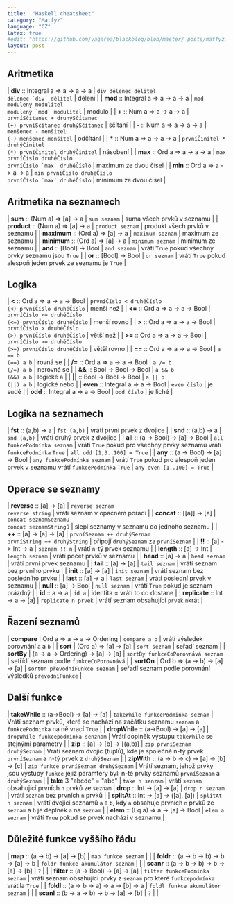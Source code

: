 ```yaml
---
title:  "Haskell cheatsheet"
category: "Matfyz"
language: "CZ"
latex: true
#edit: "https://github.com/yagarea/blackblog/blob/master/_posts/matfyz/2021-01-05-relace-a-usporadani.md?plain=1"
layout: post
---
```


<div markdown="1" class="code-no-err">

## Aritmetika

| **div** :: Integral a => a -> a -> a | `div dělenec dělitel`<br>``dělenec `div` dělitel``                    | dělení                |
| **mod** :: Integral a => a -> a -> a | `mod modulený modulitel`<br>``modulený `mod` modulitel``              | modulo                |
| **+** ::  Num a => a -> a -> a       | `prvníSčítanec + druhýSčítanec`<br>`(+) prvníSčítanec druhýSčítanec`  | sčítání               |
| **-** :: Num a => a -> a -> a        | `menšenec - menšitel`<br>`(-) menšenec menšitel`                      | odčítání              |
| __*__ :: Num a => a -> a -> a        | `prvníČinitel * druhýČinitel`<br>`(*) prvníČinitel druhýČinitel`      | násobení              |
| **max** :: Ord a => a -> a -> a      | `max prvníČíslo druhéČíslo`<br>``prvníČíslo `max` druhéČíslo``        | maximum ze dvou čísel |
| **min** :: Ord a => a -> a -> a      | `min prvníČíslo druhéČíslo`<br>``prvníČíslo `max` druhéČíslo``        | minimum ze dvou čísel |

## Aritmetika na seznamech

| **sum** :: (Num a) => [a] -> a        | `sum seznam`      | suma všech prvků v seznamu    |
| **product** :: (Num a) => [a] -> a    | `product seznam`  | produkt všech prvků v seznamu |
| **maximum** :: (Ord a) => [a] -> a    | `maximum seznam`  | maximum ze seznamu            |
| **minimum** :: (Ord a) => [a] -> a    | `minimum seznam`  | minimum ze seznamu            |
| **and** :: [Bool] -> Bool             | `and seznam`      | vrátí `True` pokud všechny prvky seznamu jsou `True` |
| **or** :: [Bool] -> Bool              | `or seznam`       | vrátí `True` pokud alespoň jeden prvek ze seznamu je `True` |

## Logika

| **<** :: Ord a => a -> a -> Bool      | `prvníČíslo < druhéČíslo`<br>`(<) prvníČíslo druhéČíslo`   | menší než     |
| **<=** :: Ord a => a -> a -> Bool     | `prvníČíslo <= druhéČíslo`<br>`(<=) prvníČíslo druhéČíslo` | menší rovno   |
| **>** :: Ord a => a -> a -> Bool      | `prvníČíslo > druhéČíslo`<br>`(>) prvníČíslo druhéČíslo`   | větší než     |
| **>=** :: Ord a => a -> a -> Bool     | `prvníČíslo >= druhéČíslo`<br>`(>=) prvníČíslo druhéČíslo` | větší rovno   |
| **==** :: Ord a => a -> a -> Bool     | `a == b`<br>`(==) a b`                                     | rovná se      |
| **/=** :: Ord a => a -> a -> Bool     | `a /= b`<br>`(/=) a b`                                     | nerovná se    |
| **&&** :: Bool -> Bool -> Bool        | `a && b`<br>`(&&) a b`                                     | logické a     |
| **\|\|** :: Bool -> Bool -> Bool      | `a || b`<br>`(||) a b`                                     | logické nebo  |
| **even** :: Integral a => a -> Bool   | `even číslo`                                               | je sudé       |
| **odd** :: Integral a => a -> Bool    | `odd číslo`                                                | je liché      |

## Logika na seznamech

| **fst** :: (a,b) -> a                    | `fst (a,b)`                 | vrátí první prvek z dvojice |
| **snd** :: (a,b) -> a                    | `snd (a,b)`                 | vrátí druhý prvek z dvojice |
| **all** :: (a -> Bool) -> [a] -> Bool    | `all funkcePodmínka seznam` | vrátí `True` pokud pro všechny prvky seznamu vrátí `funkcePodmínka` `True` | `all odd [1,3..100] = True` |
| **any** :: (a -> Bool) -> [a] -> Bool    | `any funkcePodmínka seznam` | vrátí `True` pokud pro alespoň jeden prvek v seznamu vrátí `funkcePodmínka` `True` | `any even [1..100] = True` |

## Operace se seznamy

| **reverse** :: [a] -> [a]         | `reverse seznam`<br>`reverse string`                         | vrátí seznam v opačném pořadí              |
| **concat**  :: [[a]] -> [a]       | `concat seznamSeznamu`<br>`concat seznamStringů`             | slepí seznamy v seznamu do jednoho seznamu |
| **++** :: [a] -> [a] -> [a]       | `prvníSeznam ++ druhýSeznam`<br>`prvníString ++ druhýString` | připojí `druhýSeznam` za `prvníSeznam`     |
| **!!** :: [a] -> Int -> a         | `seznam !! n`                                                | vrátí `n`-tý prvek seznamu                 |
| **length** :: [a] -> Int          | `length seznam`                                              | vrátí počet prvků v seznamu                |
| **head** :: [a] -> a              | `head seznam`                                                | vrátí první prvek seznamu                  |
| **tail** :: [a] -> [a]            | `tail seznam`                                                | vrátí seznam bez prvního prvku             |
| **init** :: [a] -> [a]            | `init seznam`                                                | vrátí seznam bez posledního prvku          |
| **last** :: [a] -> a              | `last seznam`                                                | vrátí poslední prvek v seznamu             |
| **null** :: [a] -> Bool           | `null seznam`                                                | vrátí `True` pokud je seznam prázdný       |
| **id** :: a -> a                  | `id a`                                                       | identita = vrátí to co dostane             |
| **replicate** :: Int -> a -> [a]  | `replicate n prvek`                                          | vrátí seznam obsahující `prvek` `n`krát    |

## Řazení seznamů

| **compare** | Ord a => a -> a -> Ordering         | `compare a b`                                                | vrátí výsledek porovnání `a` a `b`                      |
| **sort**    | (Ord a) => [a] -> [a]               | `sort seznam`                                                | seřadí seznam                                           |
| **sortBy**  | (a -> a -> Ordering) -> [a] -> [a]  | `sortBy funkceCoPorovnává seznam`                            | setřídí seznam podle `funkceCoPorovnává`                |
| **sortOn**  | Ord b => (a -> b) -> [a] -> [a]     | `sortOn převodníFunkce seznam`                               | seřadí seznam podle porovnání výsledků `převodníFunkce` |

## Další funkce

| **takeWhile** :: (a->Bool) -> [a] -> [a]          | `takeWhile funkcePodminka seznam`     | Vrátí seznam prvků, které se nachází na začátku seznamu `seznam` a `funkcePodminka` na ně vrací `True` |
| **dropWhile** :: (a->Bool) -> [a] -> [a]          | `dropWhile funkcepodminka senznam`    | Vrátí doplněk výstupu `takeWhile` se stejnými parametry                                                |
| **zip** :: [a] -> [b] -> [(a,b)]                  | `zip prvníSeznam druhýSeznam`         | Vrátí seznam dvojic (tuplů), kde je společně n-tý prvek `prvníSeznam` a n-tý prvek z `druhýSeznam`     |
| **zipWith** :: (a -> b -> c) -> [a] -> [b] -> [c] | `zip funkce prvníSeznam druhýSeznam`  | Vrátí seznam, jehož prvky jsou výstupy `funkce` jejíž paramtery byli n-té prvky seznamů `prvníSeznam` a `druhýSeznam` |
| **take** 3 "abcde" = "abc"                        | `take n senzam`                       | vrátí `seznam` obsahující prvních `n` prvků ze `seznam`
| **drop** :: Int -> [a] -> [a]                     | `drop n seznam`                       | vrátí `seznam` bez prvních `n` prvků |
| **splitAt** :: Int -> [a] -> ([a], [a])           | `splitAt n seznam`                    | vrátí dvojici seznamů `a` a `b`, kdy `a` obsahuje prvních `n` prvků ze `seznam` a `b` je deplněk `a` na `seznam` |
| **elem** :: (Eq a) => a -> [a] -> Bool            | `elem a seznam`                       | vrátí `True` pokud se prvek nachází v seznamu |

## Důležité funkce vyššího řádu

| **map** :: (a -> b) -> [a] -> [b]                | `map funkce seznam`               |  |
| **foldr** :: (a -> b -> b) -> b -> [a] -> b      | `foldr funkce akumulátor seznam`  |  |
| **scanr** :: (a -> b -> b) -> b -> [a] -> [b]    | `?`                               |  |
| **filter** :: (a -> Bool) -> [a] -> [a]          | `filter funkcePodminka seznam`    | vrátí seznam obsahující prvky z `seznam` pro které `funkcepodmínka` vrátila `True` |
| **foldl** :: (a -> b -> a) -> a -> [b] -> a      | `foldl funkce akumulátor seznam`  |  |
| **scanl** :: (b -> a -> b) -> b -> [a] -> [b]    | `?`                               |  |

</div>

